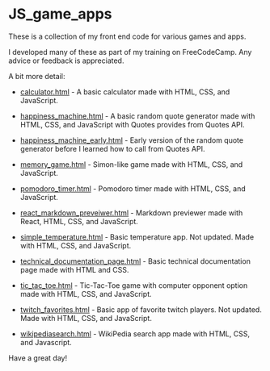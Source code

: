 # JS_game_apps
These is a collection of my front end code for various games and apps. 

I developed many of these as part of my training on FreeCodeCamp. Any advice or feedback is appreciated.  

A bit more detail:

- [calculator.html](calculator.html) - A basic calculator made with HTML, CSS, and JavaScript.

- [happiness_machine.html](happiness_machine.html) - A basic random quote generator made with HTML, CSS, and JavaScript with Quotes provides from Quotes API.

- [happiness_machine_early.html](happiness_machine_early.html) - Early version of the random quote generator before I learned how to call from Quotes API.

- [memory_game.html](memory_game.html) - Simon-like game made with HTML, CSS, and JavaScript.

- [pomodoro_timer.html](pomodoro_timer.html) - Pomodoro timer made with HTML, CSS, and JavaScript.

- [react_markdown_preveiwer.html](react_markdown_previewer.html) - Markdown previewer made with React, HTML, CSS, and JavaScript.

- [simple_temperature.html](simple_temperature.html) - Basic temperature app. Not updated. Made with HTML, CSS, and JavaScript.

- [technical_documentation_page.html](technical_documentation_page.html) - Basic technical documentation page made with HTML and CSS.

- [tic_tac_toe.html](tic_tac_toe.html) - Tic-Tac-Toe game with computer opponent option made with HTML, CSS, and JavaScript.

- [twitch_favorites.html](twitch_favorites.html) - Basic app of favorite twitch players. Not updated. Made with HTML, CSS, and JavaScript.

- [wikipediasearch.html](wikipediasearch.html) - WikiPedia search app made with HTML, CSS, and Javascript. 

Have a great day!
